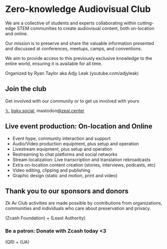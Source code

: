 # Zero-knowledge Audiovisual Club

We are a collective of students and experts collaborating within cutting-edge STEM communities to create audiovisual content, both on-location and online.

Our mission is to preserve and share the valuable information presented and discussed at conferences, meetups, camps, and conventions.

We aim to provide access to this previously exclusive knowledge to the entire world, ensuring it is available for all time. 

Organized by Ryan Taylor aka Adjy Leak (youtube.com/adjyleak) 

## Join the club 

Get involved with our community or to get us involved with yours

[𝕏](https://x.com/ZkAv_Club), [bsky.social](https://bsky.app/profile/zkavclub.bsky.social), mastodon[@zeal.center](https://zeal.center/@ZFAVClub)

## Live event production: On-location and Online 

- Event hype, community interaction and support
- Audio/Video production equipment, plus setup and operation
- Livestream equipment, plus setup and operation
- Restreaming to chat platforms and social networks
- Stream localization: Live transcription and translation rebroadcasts 
- Extra on-location content creation (stories, interviews, podcasts, etc)
- Video editing, clipping and publishing
- Graphic design (static and motion, print and video)

## Thank you to our sponsors and donors 

Zk Av Club activities are made possible by contributions from organizations, communities and individuals who care about preservation and privacy. 

(Zcash Foundation) + (Least Authority) 

### Be a patron: Donate with Zcash today <3 

(QR) + (UA) 